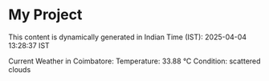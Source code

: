 # My Project

This content is dynamically generated in Indian Time (IST): 2025-04-04 13:28:37 IST


Current Weather in Coimbatore:
Temperature: 33.88 °C
Condition: scattered clouds
